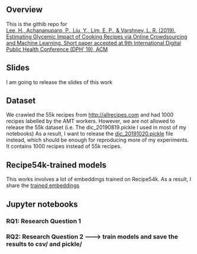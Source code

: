 ## Overview
This is the githib repo for <br>
[Lee, H., Achananuparp, P., Liu, Y., Lim, E. P., & Varshney, L. R. (2019). Estimating Glycemic Impact of Cooking Recipes via Online Crowdsourcing and Machine Learning. Short paper accepted at 9th International Digital Public Health Conference (DPH’ 19), ACM](https://arxiv.org/pdf/1909.07881.pdf)

## Slides 
I am going to release the slides of this work

## Dataset
We crawled the 55k recipes from http://allrecipes.com and had 1000 recipes labelled by the AMT workers.
However, we are not allowed to release the 55k dataset (i.e. The dic_20190819.pickle I used in most of my notebooks)
As a result, I want to release the [dic_20191020.pickle](data/Downloads.md) file instead, which should be enough for reproducing more of my experiments.
It contains 1000 recipes instead of 55k recipes.

## Recipe54k-trained models
This works involves a lot of embeddings trained on Recipe54k. As a result, I share the [trained embeddings](data/Downloads.md)

## Jupyter notebooks
### RQ1: Research Question 1
### RQ2: Research Question 2 ---> train models and save the results to csv/ and pickle/
